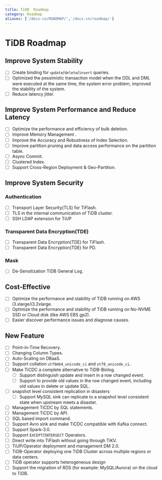 ```yaml
---
title: TiDB  Roadmap
category: Roadmap
aliases: ['/docs-cn/ROADMAP/','/docs-cn/roadmap/']
---
```


<!-- markdownlint-disable MD001 -->

# TiDB Roadmap

## Improve System Stability

- [ ] Create binding for `update`/`delete`/`insert` queries.
- [ ] Optimized the pessimistic transaction model when the DDL and DML were executed at the same time, the system error problem, improved the stability of the system.
- [ ] Reduce latency jitter.

## Improve System Performance and Reduce Latency

- [ ] Optimize the performance and efficiency of bulk deletion.
- [ ] Improve Memory Management .
- [ ] Improve the Accuracy and Robustness of Index Selection.
- [ ] Improve partition pruning and data access performance on the partition table.
- [ ] Async Commit.
- [ ] Clustered Index.
- [ ] Support Cross-Region Deployment & Geo-Partition.

## Improve System Security

### Authentication

- [ ] Transport Layer Security(TLS) for TiFlash.
- [ ] TLS in the internal communication of TiDB cluster.
- [ ] SSH LDAP extension for TiUP

### Transparent Data Encryption(TDE)

- [ ] Transparent Data Encryption(TDE) for TiFlash.
- [ ] Transparent Data Encryption(TDE) for PD.

### Mask

- [ ] De-Sensitization TiDB General Log.

## Cost-Effective

- [ ] Optimize the performance and stability of TiDB running on AWS i3.xlarge/i3.2xlarge.
- [ ] Optimize the performance and stability of TiDB running on No-NVME SSD or Cloud disk (like AWS EBS gp2).
- [ ] Easier discover performance issues and diagnose causes.

## New Feature

- [ ] Point-in-Time Recovery.
- [ ] Changing Column Types.
- [ ] Auto-Scaling on DBaaS.
- [ ] Support collation `utf8mb4_unicode_ci` and `utf8_unicode_ci`.
- [ ] Make TiCDC a complete alternative to TiDB-Binlog.
    - [ ] Support distinguish update and insert in a row changed event.
    - [ ] Support to provide old values in the row changed event, including old values in delete or update SQL.
- [ ] snapshot level consistent replication in disasters
    - [ ] Support MySQL sink can replicate to a snapshot level consistent state when upstream meets a disaster.
- [ ] Management TiCDC by SQL statements.
- [ ] Management TiCDC by API.
- [ ] SQL based import command.
- [ ] Support Avro sink and make TiCDC compatible with Kafka connect.
- [ ] Support Spark-3.0.
- [ ] Support `EXCEPT`/`INTERSECT` Operators.
- [ ] Direct write into TiFlash without going through TiKV.
- [ ] TiUP/Operator deployment and management DM 2.0.
- [ ] TiDB-Operator deploying one TiDB Cluster across multiple regions or data centers.
- [ ] TiDB operator supports heterogeneous design
- [ ] Support the migration of RDS (for example: MySQL/Aurora) on the cloud to TiDB.
